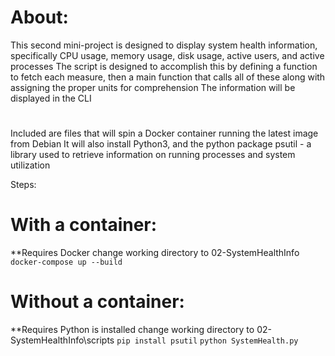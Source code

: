 # About:
This second mini-project is designed to display system health information, specifically CPU usage, memory usage, disk usage, active users, and active processes
The script is designed to accomplish this by defining a function to fetch each measure, then a main function that calls all of these along with assigning the proper units for comprehension
The information will be displayed in the CLI

#
Included are files that will spin a Docker container running the latest image from Debian
It will also install Python3, and the python package psutil - a library used to retrieve information on running processes and system utilization

Steps:
#
# With a container:
**Requires Docker
change working directory to 02-SystemHealthInfo
`docker-compose up --build`

# Without a container:
**Requires Python is installed
change working directory to 02-SystemHealthInfo\scripts
`pip install psutil`
`python SystemHealth.py`

